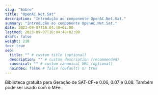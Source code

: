 ```yaml
---
slug: "Sobre"
title: "OpenAC.Net.Sat"
description: "Introdução ao componente OpenAC.Net.Sat."
summary: "Introdução ao componente OpenAC.Net.Sat."
date: 2023-09-07T16:04:48+02:00
lastmod: 2023-09-07T16:04:48+02:00
draft: false
weight: 210
toc: true
seo:
  title: "" # custom title (optional)
  description: "" # custom description (recommended)
  canonical: "" # custom canonical URL (optional)
  noindex: false # false (default) or true
---
```

Biblioteca gratuita para Geração de SAT-CF-e 0.06, 0.07 e 0.08.
Também pode ser usado com o MFe.
